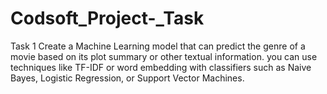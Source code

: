 # Codsoft_Project-_Task
Task 1
 Create a Machine Learning model that can predict the genre of a movie based on its plot summary or other textual information. you can use techniques like TF-IDF or word embedding with classifiers such as Naive Bayes, Logistic Regression, or Support Vector Machines.
